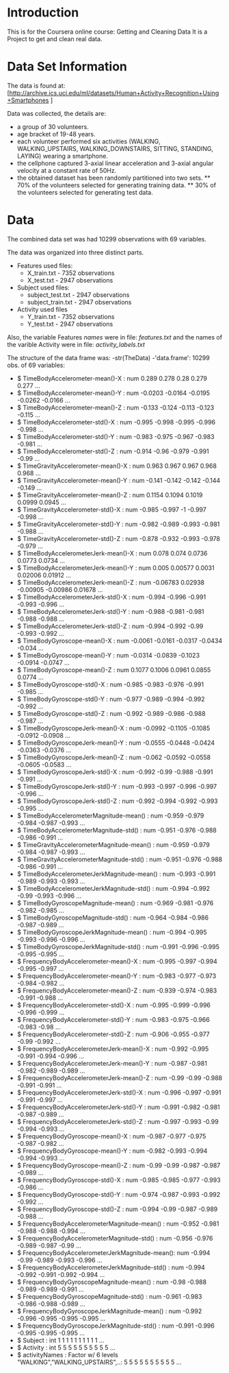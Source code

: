 # Introduction

This is for the Coursera online course: Getting and Cleaning Data
It is a Project to get and clean real data.

# Data Set Information

The data is found at: [http://archive.ics.uci.edu/ml/datasets/Human+Activity+Recognition+Using+Smartphones ]

Data was collected, the details are:
* a group of 30 volunteers.
* age bracket of 19-48 years.
* each volunteer performed six activities (WALKING, WALKING_UPSTAIRS, WALKING_DOWNSTAIRS, SITTING, STANDING, LAYING) wearing a smartphone.
* the cellphone captured 3-axial linear acceleration and 3-axial angular velocity at a constant rate of 50Hz. 
* the obtained dataset has been randomly partitioned into two sets.
** 70% of the volunteers selected for generating training data.
** 30% of the volunteers selected for generating test data. 

# Data

The combined data set was had 10299 observations with 69 variables.

The data was organized into three distinct parts.
- Features used files: 
  - X_train.txt - 7352 observations
  - X_test.txt - 2947 observations
- Subject used files: 
  - subject_test.txt - 2947 observations
  - subject_train.txt - 2947 observations
- Activity used files
  - Y_train.txt - 7352 observations
  - Y_test.txt - 2947 observations

Also, the variable Features *names* were in file: _features.txt_
and the names of the varible Activity were in file: _activity_labels.txt_

The structure of the data frame was:
-str(TheData)
-'data.frame': 10299 obs. of  69 variables:
- $ TimeBodyAccelerometer-mean()-X                : num  0.289 0.278 0.28 0.279 0.277 ...
- $ TimeBodyAccelerometer-mean()-Y                : num  -0.0203 -0.0164 -0.0195 -0.0262 -0.0166 ...
- $ TimeBodyAccelerometer-mean()-Z                : num  -0.133 -0.124 -0.113 -0.123 -0.115 ...
- $ TimeBodyAccelerometer-std()-X                 : num  -0.995 -0.998 -0.995 -0.996 -0.998 ...
- $ TimeBodyAccelerometer-std()-Y                 : num  -0.983 -0.975 -0.967 -0.983 -0.981 ...
- $ TimeBodyAccelerometer-std()-Z                 : num  -0.914 -0.96 -0.979 -0.991 -0.99 ...
- $ TimeGravityAccelerometer-mean()-X             : num  0.963 0.967 0.967 0.968 0.968 ...
- $ TimeGravityAccelerometer-mean()-Y             : num  -0.141 -0.142 -0.142 -0.144 -0.149 ...
- $ TimeGravityAccelerometer-mean()-Z             : num  0.1154 0.1094 0.1019 0.0999 0.0945 ...
- $ TimeGravityAccelerometer-std()-X              : num  -0.985 -0.997 -1 -0.997 -0.998 ...
- $ TimeGravityAccelerometer-std()-Y              : num  -0.982 -0.989 -0.993 -0.981 -0.988 ...
- $ TimeGravityAccelerometer-std()-Z              : num  -0.878 -0.932 -0.993 -0.978 -0.979 ...
- $ TimeBodyAccelerometerJerk-mean()-X            : num  0.078 0.074 0.0736 0.0773 0.0734 ...
- $ TimeBodyAccelerometerJerk-mean()-Y            : num  0.005 0.00577 0.0031 0.02006 0.01912 ...
- $ TimeBodyAccelerometerJerk-mean()-Z            : num  -0.06783 0.02938 -0.00905 -0.00986 0.01678 ...
- $ TimeBodyAccelerometerJerk-std()-X             : num  -0.994 -0.996 -0.991 -0.993 -0.996 ...
- $ TimeBodyAccelerometerJerk-std()-Y             : num  -0.988 -0.981 -0.981 -0.988 -0.988 ...
- $ TimeBodyAccelerometerJerk-std()-Z             : num  -0.994 -0.992 -0.99 -0.993 -0.992 ...
- $ TimeBodyGyroscope-mean()-X                    : num  -0.0061 -0.0161 -0.0317 -0.0434 -0.034 ...
- $ TimeBodyGyroscope-mean()-Y                    : num  -0.0314 -0.0839 -0.1023 -0.0914 -0.0747 ...
- $ TimeBodyGyroscope-mean()-Z                    : num  0.1077 0.1006 0.0961 0.0855 0.0774 ...
- $ TimeBodyGyroscope-std()-X                     : num  -0.985 -0.983 -0.976 -0.991 -0.985 ...
- $ TimeBodyGyroscope-std()-Y                     : num  -0.977 -0.989 -0.994 -0.992 -0.992 ...
- $ TimeBodyGyroscope-std()-Z                     : num  -0.992 -0.989 -0.986 -0.988 -0.987 ...
- $ TimeBodyGyroscopeJerk-mean()-X                : num  -0.0992 -0.1105 -0.1085 -0.0912 -0.0908 ...
- $ TimeBodyGyroscopeJerk-mean()-Y                : num  -0.0555 -0.0448 -0.0424 -0.0363 -0.0376 ...
- $ TimeBodyGyroscopeJerk-mean()-Z                : num  -0.062 -0.0592 -0.0558 -0.0605 -0.0583 ...
- $ TimeBodyGyroscopeJerk-std()-X                 : num  -0.992 -0.99 -0.988 -0.991 -0.991 ...
- $ TimeBodyGyroscopeJerk-std()-Y                 : num  -0.993 -0.997 -0.996 -0.997 -0.996 ...
- $ TimeBodyGyroscopeJerk-std()-Z                 : num  -0.992 -0.994 -0.992 -0.993 -0.995 ...
- $ TimeBodyAccelerometerMagnitude-mean()         : num  -0.959 -0.979 -0.984 -0.987 -0.993 ...
- $ TimeBodyAccelerometerMagnitude-std()          : num  -0.951 -0.976 -0.988 -0.986 -0.991 ...
- $ TimeGravityAccelerometerMagnitude-mean()      : num  -0.959 -0.979 -0.984 -0.987 -0.993 ...
- $ TimeGravityAccelerometerMagnitude-std()       : num  -0.951 -0.976 -0.988 -0.986 -0.991 ...
- $ TimeBodyAccelerometerJerkMagnitude-mean()     : num  -0.993 -0.991 -0.989 -0.993 -0.993 ...
- $ TimeBodyAccelerometerJerkMagnitude-std()      : num  -0.994 -0.992 -0.99 -0.993 -0.996 ...
- $ TimeBodyGyroscopeMagnitude-mean()             : num  -0.969 -0.981 -0.976 -0.982 -0.985 ...
- $ TimeBodyGyroscopeMagnitude-std()              : num  -0.964 -0.984 -0.986 -0.987 -0.989 ...
- $ TimeBodyGyroscopeJerkMagnitude-mean()         : num  -0.994 -0.995 -0.993 -0.996 -0.996 ...
- $ TimeBodyGyroscopeJerkMagnitude-std()          : num  -0.991 -0.996 -0.995 -0.995 -0.995 ...
- $ FrequencyBodyAccelerometer-mean()-X           : num  -0.995 -0.997 -0.994 -0.995 -0.997 ...
- $ FrequencyBodyAccelerometer-mean()-Y           : num  -0.983 -0.977 -0.973 -0.984 -0.982 ...
- $ FrequencyBodyAccelerometer-mean()-Z           : num  -0.939 -0.974 -0.983 -0.991 -0.988 ...
- $ FrequencyBodyAccelerometer-std()-X            : num  -0.995 -0.999 -0.996 -0.996 -0.999 ...
- $ FrequencyBodyAccelerometer-std()-Y            : num  -0.983 -0.975 -0.966 -0.983 -0.98 ...
- $ FrequencyBodyAccelerometer-std()-Z            : num  -0.906 -0.955 -0.977 -0.99 -0.992 ...
- $ FrequencyBodyAccelerometerJerk-mean()-X       : num  -0.992 -0.995 -0.991 -0.994 -0.996 ...
- $ FrequencyBodyAccelerometerJerk-mean()-Y       : num  -0.987 -0.981 -0.982 -0.989 -0.989 ...
- $ FrequencyBodyAccelerometerJerk-mean()-Z       : num  -0.99 -0.99 -0.988 -0.991 -0.991 ...
- $ FrequencyBodyAccelerometerJerk-std()-X        : num  -0.996 -0.997 -0.991 -0.991 -0.997 ...
- $ FrequencyBodyAccelerometerJerk-std()-Y        : num  -0.991 -0.982 -0.981 -0.987 -0.989 ...
- $ FrequencyBodyAccelerometerJerk-std()-Z        : num  -0.997 -0.993 -0.99 -0.994 -0.993 ...
- $ FrequencyBodyGyroscope-mean()-X               : num  -0.987 -0.977 -0.975 -0.987 -0.982 ...
- $ FrequencyBodyGyroscope-mean()-Y               : num  -0.982 -0.993 -0.994 -0.994 -0.993 ...
- $ FrequencyBodyGyroscope-mean()-Z               : num  -0.99 -0.99 -0.987 -0.987 -0.989 ...
- $ FrequencyBodyGyroscope-std()-X                : num  -0.985 -0.985 -0.977 -0.993 -0.986 ...
- $ FrequencyBodyGyroscope-std()-Y                : num  -0.974 -0.987 -0.993 -0.992 -0.992 ...
- $ FrequencyBodyGyroscope-std()-Z                : num  -0.994 -0.99 -0.987 -0.989 -0.988 ...
- $ FrequencyBodyAccelerometerMagnitude-mean()    : num  -0.952 -0.981 -0.988 -0.988 -0.994 ...
- $ FrequencyBodyAccelerometerMagnitude-std()     : num  -0.956 -0.976 -0.989 -0.987 -0.99 ...
- $ FrequencyBodyAccelerometerJerkMagnitude-mean(): num  -0.994 -0.99 -0.989 -0.993 -0.996 ...
- $ FrequencyBodyAccelerometerJerkMagnitude-std() : num  -0.994 -0.992 -0.991 -0.992 -0.994 ...
- $ FrequencyBodyGyroscopeMagnitude-mean()        : num  -0.98 -0.988 -0.989 -0.989 -0.991 ...
- $ FrequencyBodyGyroscopeMagnitude-std()         : num  -0.961 -0.983 -0.986 -0.988 -0.989 ...
- $ FrequencyBodyGyroscopeJerkMagnitude-mean()    : num  -0.992 -0.996 -0.995 -0.995 -0.995 ...
- $ FrequencyBodyGyroscopeJerkMagnitude-std()     : num  -0.991 -0.996 -0.995 -0.995 -0.995 ...
- $ Subject                                       : int  1 1 1 1 1 1 1 1 1 1 ...
- $ Activity                                      : int  5 5 5 5 5 5 5 5 5 5 ...
- $ activityNames                                 : Factor w/ 6 levels "WALKING","WALKING_UPSTAIRS",..: 5 5 5 5 5 5 5 5 5 5 ...
